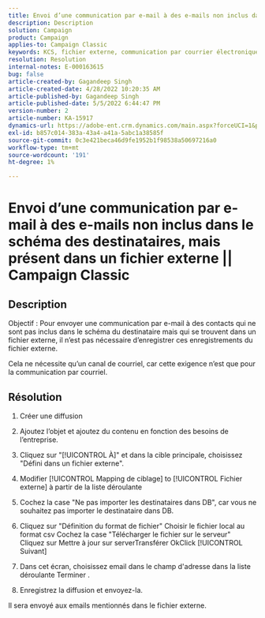 ```yaml
---
title: Envoi d’une communication par e-mail à des e-mails non inclus dans le schéma des destinataires, mais présent dans un fichier externe || Campaign Classic
description: Description
solution: Campaign
product: Campaign
applies-to: Campaign Classic
keywords: KCS, fichier externe, communication par courrier électronique
resolution: Resolution
internal-notes: E-000163615
bug: false
article-created-by: Gagandeep Singh
article-created-date: 4/28/2022 10:20:35 AM
article-published-by: Gagandeep Singh
article-published-date: 5/5/2022 6:44:47 PM
version-number: 2
article-number: KA-15917
dynamics-url: https://adobe-ent.crm.dynamics.com/main.aspx?forceUCI=1&pagetype=entityrecord&etn=knowledgearticle&id=f3a22ad1-dcc6-ec11-a7b6-0022480a1004
exl-id: b857c014-383a-43a4-a41a-5abc1a38585f
source-git-commit: 0c3e421beca46d9fe1952b1f98538a50697216a0
workflow-type: tm+mt
source-wordcount: '191'
ht-degree: 1%

---
```


# Envoi d’une communication par e-mail à des e-mails non inclus dans le schéma des destinataires, mais présent dans un fichier externe || Campaign Classic

## Description


Objectif : Pour envoyer une communication par e-mail à des contacts qui ne sont pas inclus dans le schéma du destinataire mais qui se trouvent dans un fichier externe, il n’est pas nécessaire d’enregistrer ces enregistrements du fichier externe.

Cela ne nécessite qu’un canal de courriel, car cette exigence n’est que pour la communication par courriel.


## Résolution


1. Créer une diffusion

2. Ajoutez l’objet et ajoutez du contenu en fonction des besoins de l’entreprise.

3. Cliquez sur &quot;[!UICONTROL À]&quot; et dans la cible principale, choisissez &quot;Défini dans un fichier externe&quot;.

4. Modifier [!UICONTROL Mapping de ciblage] to [!UICONTROL Fichier externe] à partir de la liste déroulante

5. Cochez la case &quot;Ne pas importer les destinataires dans DB&quot;, car vous ne souhaitez pas importer le destinataire dans DB.

6. Cliquez sur &quot;Définition du format de fichier&quot; Choisir le fichier local au format csv Cochez la case &quot;Télécharger le fichier sur le serveur&quot; Cliquez sur Mettre à jour sur serverTransférer OkClick [!UICONTROL Suivant]

7. Dans cet écran, choisissez email dans le champ d&#39;adresse dans la liste déroulante Terminer .

8. Enregistrez la diffusion et envoyez-la.

Il sera envoyé aux emails mentionnés dans le fichier externe.
